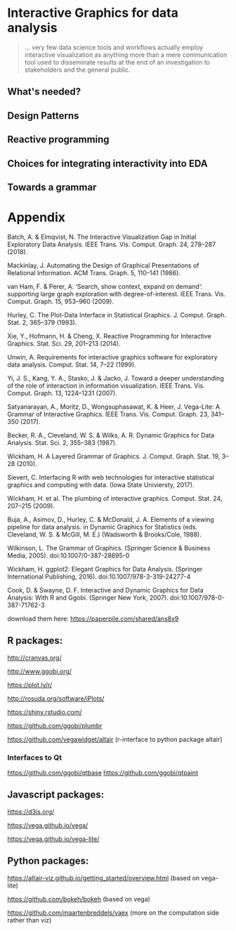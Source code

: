 # Interactive Graphics for data analysis

> ... very few data science tools and workflows actually employ
interactive visualization as anything more than a mere communication
tool used to disseminate results at the end of an investigation to
stakeholders and the general public.


## What's needed?

## Design Patterns

## Reactive programming

## Choices for integrating interactivity into EDA

## Towards a grammar


# Appendix 

Batch, A. & Elmqvist, N. The Interactive Visualization Gap in Initial Exploratory Data Analysis. IEEE Trans. Vis. Comput. Graph. 24, 278–287 (2018).

Mackinlay, J. Automating the Design of Graphical Presentations of Relational Information. ACM Trans. Graph. 5, 110–141 (1986).

van Ham, F. & Perer, A. ‘Search, show context, expand on demand’: supporting large graph exploration with degree-of-interest. IEEE Trans. Vis. Comput. Graph. 15, 953–960 (2009).

Hurley, C. The Plot-Data Interface in Statistical Graphics. J. Comput. Graph. Stat. 2, 365–379 (1993).

Xie, Y., Hofmann, H. & Cheng, X. Reactive Programming for Interactive Graphics. Stat. Sci. 29, 201–213 (2014).

Unwin, A. Requirements for interactive graphics software for exploratory data analysis. Comput. Stat. 14, 7–22 (1999).

Yi, J. S., Kang, Y. A., Stasko, J. & Jacko, J. Toward a deeper understanding of the role of interaction in information visualization. IEEE Trans. Vis. Comput. Graph. 13, 1224–1231 (2007).

Satyanarayan, A., Moritz, D., Wongsuphasawat, K. & Heer, J. Vega-Lite: A Grammar of Interactive Graphics. IEEE Trans. Vis. Comput. Graph. 23, 341–350 (2017).

Becker, R. A., Cleveland, W. S. & Wilks, A. R. Dynamic Graphics for Data Analysis. Stat. Sci. 2, 355–383 (1987).

Wickham, H. A Layered Grammar of Graphics. J. Comput. Graph. Stat. 19, 3–28 (2010).

Sievert, C. Interfacing R with web technologies for interactive statistical graphics and computing with data. (Iowa State Univiersty, 2017).

Wickham, H. et al. The plumbing of interactive graphics. Comput. Stat. 24, 207–215 (2009).

Buja, A., Asimov, D., Hurley, C. & McDonald, J. A. Elements of a viewing pipeline for data analysis. in Dynamic Graphics for Statistics (eds. Cleveland, W. S. & McGill, M. E.) (Wadsworth & Brooks/Cole, 1988).

Wilkinson, L. The Grammar of Graphics. (Springer Science & Business Media, 2005). doi:10.1007/0-387-28695-0

Wickham, H. ggplot2: Elegant Graphics for Data Analysis. (Springer International Publishing, 2016). doi:10.1007/978-3-319-24277-4

Cook, D. & Swayne, D. F. Interactive and Dynamic Graphics for Data Analysis: With R and Ggobi. (Springer New York, 2007). doi:10.1007/978-0-387-71762-3

download them here: https://paperpile.com/shared/ans8x9

## R packages:

http://cranvas.org/

http://www.ggobi.org/

https://plot.ly/r/

http://rosuda.org/software/iPlots/

https://shiny.rstudio.com/

https://github.com/ggobi/plumbr

https://github.com/vegawidget/altair (r-interface to python package altair)

### Interfaces to Qt

https://github.com/ggobi/qtbase
https://github.com/ggobi/qtpaint

## Javascript packages:

https://d3js.org/

https://vega.github.io/vega/

https://vega.github.io/vega-lite/

## Python packages:

https://altair-viz.github.io/getting_started/overview.html (based on vega-lite)

https://github.com/bokeh/bokeh (based on vega)

https://github.com/maartenbreddels/vaex (more on the computation side rather than viz)